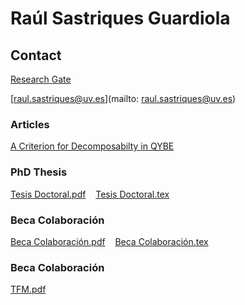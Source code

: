 # Raúl Sastriques Guardiola

## Contact

[Research Gate](https://www.researchgate.net/profile/Raul-Sastriques-Guardiola-2)

[raul.sastriques@uv.es](mailto: raul.sastriques@uv.es)

### Articles

[A Criterion for Decomposabilty in QYBE ](https://academic.oup.com/imrn/advance-article/doi/10.1093/imrn/rnab357/6474504?guestAccessKey=3a3f55ba-643b-4fda-a0ea-294dd8dea8a2)

### PhD Thesis
[Tesis Doctoral.pdf](https://github.com/raulsas/PhD.github.io/blob/main/Tesis%20Doctoral/Tesis%20Doctoral.pdf)&nbsp;&nbsp;&nbsp;&nbsp;[Tesis Doctoral.tex](https://github.com/raulsas/PhD.github.io/blob/main/Tesis%20Doctoral/Tesis%20Doctoral.tex)



### Beca Colaboración
[Beca Colaboración.pdf](https://github.com/raulsas/PhD.github.io/blob/main/Beca%20Colaboraci%C3%B3n/Beca%20de%20Colaboracion.pdf)&nbsp;&nbsp;&nbsp;&nbsp;[Beca Colaboración.tex](https://github.com/raulsas/PhD.github.io/blob/main/Beca%20Colaboraci%C3%B3n/Beca%20de%20Colaboracion.tex)


### Beca Colaboración
[TFM.pdf](https://github.com/raulsas/PhD.github.io/blob/main/TFM-final.pdf)
